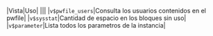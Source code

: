 |Vista|Uso|
|||
|`v$pwfile_users`|Consulta los usuarios contenidos en el pwfile|
|`v$sysstat`|Cantidad de espacio en los bloques sin uso|
|`v$parameter`|Lista todos los parametros de la instancia|